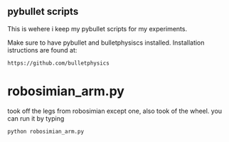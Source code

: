 ## pybullet scripts

This is wehere i keep my pybullet scripts for my experiments.

Make sure to have pybullet and bulletphysiscs installed. Installation istructions are found at:

```
https://github.com/bulletphysics
```


# robosimian_arm.py
took off the legs from robosimian except one, also took of the wheel. 
you can run it by typing

```
python robosimian_arm.py
```
